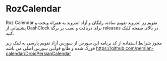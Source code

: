 # RozCalendar

Roz Calendar
تقویم رز اندروید
تقویم ساده، رایگان و آزاد اندروید به همراه ویجت و پشتیبانی از DashClock
برای دریافت و نصب بر برگهٔ releases در بالای صفحه کلیک کنید.

مجوز شرایط استفاده از کد برنامه
این سورس از سورس آزاد تقویم پارسی به لینک زیر فورک شده و طابع قوانین سورس اصلی می باشد
https://github.com/persian-calendar/DroidPersianCalendar
